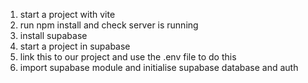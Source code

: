 1. start a project with vite
2. run npm install and check server is running
3. install supabase 
4. start a project in supabase 
5. link this to our project and use the .env file to do this
6. import supabase module and initialise supabase database and auth